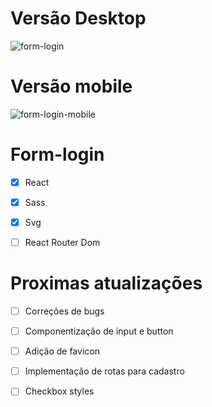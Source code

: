 # Versão Desktop
![form-login](https://user-images.githubusercontent.com/97841160/173899689-a6f0603b-5a89-461b-bff3-25b07d399763.png)

# Versão mobile
![form-login-mobile](https://user-images.githubusercontent.com/97841160/173899900-82fd58d1-71f6-4c59-9356-d30680439bdd.jpg)

# Form-login

- [x] React
- [x] Sass
- [x] Svg
- [ ] React Router Dom


# Proximas atualizações 

- [ ] Correções de bugs
- [ ] Componentização de input e button
- [ ] Adição de favicon
- [ ] Implementação de rotas para cadastro
- [ ] Checkbox styles



